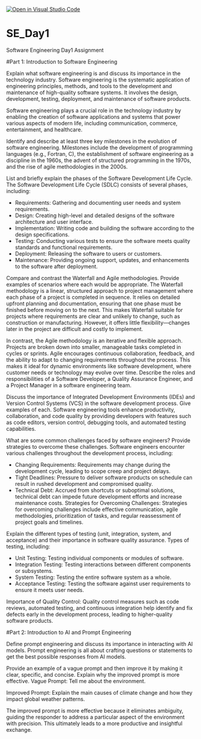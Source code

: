 [![Open in Visual Studio Code](https://classroom.github.com/assets/open-in-vscode-2e0aaae1b6195c2367325f4f02e2d04e9abb55f0b24a779b69b11b9e10269abc.svg)](https://classroom.github.com/online_ide?assignment_repo_id=15533520&assignment_repo_type=AssignmentRepo)
# SE_Day1
Software Engineering Day1 Assignment

#Part 1: Introduction to Software Engineering

Explain what software engineering is and discuss its importance in the technology industry.
Software engineering is the systematic application of engineering principles, methods, and tools to the development and maintenance of high-quality software systems. It involves the design, development, testing, deployment, and maintenance of software products.

Software engineering plays a crucial role in the technology industry by enabling the creation of software applications and systems that power various aspects of modern life, including communication, commerce, entertainment, and healthcare.

Identify and describe at least three key milestones in the evolution of software engineering.
Milestones include the development of programming languages (e.g., Fortran, C), the establishment of software engineering as a discipline in the 1960s, the advent of structured programming in the 1970s, and the rise of agile methodologies in the 2000s.

List and briefly explain the phases of the Software Development Life Cycle.
The Software Development Life Cycle (SDLC) consists of several phases, including:
  - Requirements: Gathering and documenting user needs and system requirements.
  - Design: Creating high-level and detailed designs of the software architecture and user interface.
  - Implementation: Writing code and building the software according to the design specifications.
  - Testing: Conducting various tests to ensure the software meets quality standards and functional requirements.
  - Deployment: Releasing the software to users or customers.
  - Maintenance: Providing ongoing support, updates, and enhancements to the software after deployment.

Compare and contrast the Waterfall and Agile methodologies. Provide examples of scenarios where each would be appropriate.
The Waterfall methodology is a linear, structured approach to project management where each phase of a project is completed in sequence. It relies on detailed upfront planning and documentation, ensuring that one phase must be finished before moving on to the next. This makes Waterfall suitable for projects where requirements are clear and unlikely to change, such as construction or manufacturing. However, it offers little flexibility—changes later in the project are difficult and costly to implement.

In contrast, the Agile methodology is an iterative and flexible approach. Projects are broken down into smaller, manageable tasks completed in cycles or sprints. Agile encourages continuous collaboration, feedback, and the ability to adapt to changing requirements throughout the process. This makes it ideal for dynamic environments like software development, where customer needs or technology may evolve over time.
Describe the roles and responsibilities of a Software Developer, a Quality Assurance Engineer, and a Project Manager in a software engineering team.

Discuss the importance of Integrated Development Environments (IDEs) and Version Control Systems (VCS) in the software development process. Give examples of each.
Software engineering tools enhance productivity, collaboration, and code quality by providing developers with features such as code editors, version control, debugging tools, and automated testing capabilities.

What are some common challenges faced by software engineers? Provide strategies to overcome these challenges.
Software engineers encounter various challenges throughout the development process, including:
  - Changing Requirements: Requirements may change during the development cycle, leading to scope creep and project delays.
  - Tight Deadlines: Pressure to deliver software products on schedule can result in rushed development and compromised quality.
  - Technical Debt: Accrued from shortcuts or suboptimal solutions, technical debt can impede future development efforts and increase maintenance costs.
Strategies for Overcoming Challenges: Strategies for overcoming challenges include effective communication, agile methodologies, prioritization of tasks, and regular reassessment of project goals and timelines.

Explain the different types of testing (unit, integration, system, and acceptance) and their importance in software quality assurance.
Types of testing, including:
  - Unit Testing: Testing individual components or modules of software.
  - Integration Testing: Testing interactions between different components or subsystems.
  - System Testing: Testing the entire software system as a whole.
  - Acceptance Testing: Testing the software against user requirements to ensure it meets user needs.

Importance of Quality Control: Quality control measures such as code reviews, automated testing, and continuous integration help identify and fix defects early in the development process, leading to higher-quality software products.

#Part 2: Introduction to AI and Prompt Engineering

Define prompt engineering and discuss its importance in interacting with AI models.
Prompt engineering is all about crafting questions or statements to get the best possible responses from AI models.

Provide an example of a vague prompt and then improve it by making it clear, specific, and concise. Explain why the improved prompt is more effective.
Vague Prompt:
Tell me about the environment.

Improved Prompt:
Explain the main causes of climate change and how they impact global weather patterns.

The improved prompt is more effective because it eliminates ambiguity, guiding the responder to address a particular aspect of the environment with precision. This ultimately leads to a more productive and insightful exchange.
